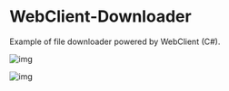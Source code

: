 # WebClient-Downloader
Example of file downloader powered by WebClient (C#).

![img](https://i.ibb.co/rG9LHfy/image.png)

![img](https://i.ibb.co/MhDQmh6/image.png)
